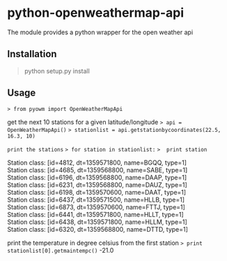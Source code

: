 python-openweathermap-api
=========================

The module provides a python wrapper for the open weather api

Installation
--------------------------
> python setup.py install


Usage
--------------------------
`> from pyowm import OpenWeatherMapApi`

get the next 10 stations for a given latitude/longitude
`> api = OpenWeatherMapApi()`
`> stationlist = api.getstationbycoordinates(22.5, 16.3, 10)`

`print the stations`
`> for station in stationlist:`
`>	print station`

Station class: [id=4812, dt=1359571800, name=BGQQ, type=1]  
Station class: [id=4685, dt=1359568800, name=SABE, type=1]  
Station class: [id=6196, dt=1359568800, name=DAAP, type=1]  
Station class: [id=6231, dt=1359568800, name=DAUZ, type=1]  
Station class: [id=6198, dt=1359570600, name=DAAT, type=1]  
Station class: [id=6437, dt=1359571500, name=HLLB, type=1]  
Station class: [id=6873, dt=1359570600, name=FTTJ, type=1]  
Station class: [id=6441, dt=1359571800, name=HLLT, type=1]  
Station class: [id=6438, dt=1359571800, name=HLLM, type=1]  
Station class: [id=6320, dt=1359568800, name=DTTD, type=1]  

print the temperature in degree celsius from the first station
`> print stationlist[0].getmaintempc()`
-21.0

